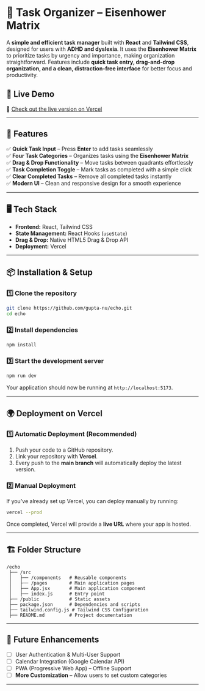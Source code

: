 # 📝 Task Organizer – Eisenhower Matrix
A **simple and efficient task manager** built with **React** and **Tailwind CSS**, designed for users with **ADHD and dyslexia**. It uses the **Eisenhower Matrix** to prioritize tasks by urgency and importance, making organization straightforward. Features include **quick task entry, drag-and-drop organization, and a clean, distraction-free interface** for better focus and productivity.

## 📌 Live Demo  
🚀 [Check out the live version on Vercel](https://your-vercel-app-url.vercel.app)  

---

## 🚀 Features

✅ **Quick Task Input** – Press **Enter** to add tasks seamlessly  
✅ **Four Task Categories** – Organizes tasks using the **Eisenhower Matrix**  
✅ **Drag & Drop Functionality** – Move tasks between quadrants effortlessly  
✅ **Task Completion Toggle** – Mark tasks as completed with a simple click  
✅ **Clear Completed Tasks** – Remove all completed tasks instantly  
✅ **Modern UI** – Clean and responsive design for a smooth experience  

---

## 🖥️ Tech Stack

- **Frontend:** React, Tailwind CSS  
- **State Management:** React Hooks (`useState`)  
- **Drag & Drop:** Native HTML5 Drag & Drop API  
- **Deployment:** Vercel  

---

## 📦 Installation & Setup

### **1️⃣ Clone the repository**
```sh
git clone https://github.com/gupta-nu/echo.git
cd echo
```

### **2️⃣ Install dependencies**
```sh
npm install
```

### **3️⃣ Start the development server**
```sh
npm run dev
```
Your application should now be running at `http://localhost:5173`.

---

## 🌍 Deployment on Vercel

### **1️⃣ Automatic Deployment (Recommended)**
1. Push your code to a GitHub repository.
2. Link your repository with **Vercel**.
3. Every push to the **main branch** will automatically deploy the latest version.

### **2️⃣ Manual Deployment**
If you've already set up Vercel, you can deploy manually by running:
```sh
vercel --prod
```
Once completed, Vercel will provide a **live URL** where your app is hosted.

---

## 🏗️ Folder Structure

```
/echo
 ├── /src
 │   ├── /components   # Reusable components
 │   ├── /pages        # Main application pages
 │   ├── App.jsx       # Main application component
 │   ├── index.js      # Entry point
 ├── /public           # Static assets
 ├── package.json      # Dependencies and scripts
 ├── tailwind.config.js # Tailwind CSS Configuration
 ├── README.md         # Project documentation
```

---

## 🎯 Future Enhancements

- [ ] User Authentication & Multi-User Support 
- [ ] Calendar Integration (Google Calendar API)
- [ ] PWA (Progressive Web App) – Offline Support
- [ ] **More Customization** – Allow users to set custom categories  

---
